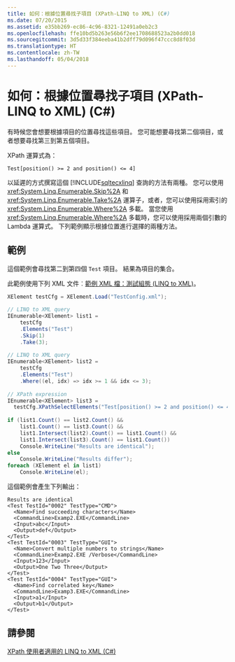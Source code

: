 ```yaml
---
title: 如何：根據位置尋找子項目 (XPath-LINQ to XML) (C#)
ms.date: 07/20/2015
ms.assetid: e35bb269-ec86-4c96-8321-12491a0eb2c3
ms.openlocfilehash: ffe10bd5b263e56b6f2ee1708688523a2b0dd018
ms.sourcegitcommit: 3d5d33f384eeba41b2dff79d096f47ccc8d8f03d
ms.translationtype: HT
ms.contentlocale: zh-TW
ms.lasthandoff: 05/04/2018
---
```

# <a name="how-to-find-child-elements-based-on-position-xpath-linq-to-xml-c"></a>如何：根據位置尋找子項目 (XPath-LINQ to XML) (C#)
有時候您會想要根據項目的位置尋找這些項目。 您可能想要尋找第二個項目，或者想要尋找第三到第五個項目。  
  
 XPath 運算式為：  
  
 `Test[position() >= 2 and position() <= 4]`  
  
 以延遲的方式撰寫這個 [!INCLUDE[sqltecxlinq](~/includes/sqltecxlinq-md.md)] 查詢的方法有兩種。 您可以使用 <xref:System.Linq.Enumerable.Skip%2A> 和 <xref:System.Linq.Enumerable.Take%2A> 運算子，或者，您可以使用採用索引的 <xref:System.Linq.Enumerable.Where%2A> 多載。 當您使用 <xref:System.Linq.Enumerable.Where%2A> 多載時，您可以使用採用兩個引數的 Lambda 運算式。 下列範例顯示根據位置進行選擇的兩種方法。  
  
## <a name="example"></a>範例  
 這個範例會尋找第二到第四個 `Test` 項目。 結果為項目的集合。  
  
 此範例使用下列 XML 文件︰[範例 XML 檔：測試組態 (LINQ to XML)](../../../../csharp/programming-guide/concepts/linq/sample-xml-file-test-configuration-linq-to-xml.md)。  
  
```csharp  
XElement testCfg = XElement.Load("TestConfig.xml");  
  
// LINQ to XML query  
IEnumerable<XElement> list1 =  
    testCfg  
    .Elements("Test")  
    .Skip(1)  
    .Take(3);  
  
// LINQ to XML query  
IEnumerable<XElement> list2 =  
    testCfg  
    .Elements("Test")  
    .Where((el, idx) => idx >= 1 && idx <= 3);  
  
// XPath expression  
IEnumerable<XElement> list3 =  
  testCfg.XPathSelectElements("Test[position() >= 2 and position() <= 4]");  
  
if (list1.Count() == list2.Count() &&  
    list1.Count() == list3.Count() &&  
    list1.Intersect(list2).Count() == list1.Count() &&  
    list1.Intersect(list3).Count() == list1.Count())  
    Console.WriteLine("Results are identical");  
else  
    Console.WriteLine("Results differ");  
foreach (XElement el in list1)  
    Console.WriteLine(el);  
```  
  
 這個範例會產生下列輸出：  
  
```  
Results are identical  
<Test TestId="0002" TestType="CMD">  
  <Name>Find succeeding characters</Name>  
  <CommandLine>Examp2.EXE</CommandLine>  
  <Input>abc</Input>  
  <Output>def</Output>  
</Test>  
<Test TestId="0003" TestType="GUI">  
  <Name>Convert multiple numbers to strings</Name>  
  <CommandLine>Examp2.EXE /Verbose</CommandLine>  
  <Input>123</Input>  
  <Output>One Two Three</Output>  
</Test>  
<Test TestId="0004" TestType="GUI">  
  <Name>Find correlated key</Name>  
  <CommandLine>Examp3.EXE</CommandLine>  
  <Input>a1</Input>  
  <Output>b1</Output>  
</Test>  
```  
  
## <a name="see-also"></a>請參閱  
 [XPath 使用者適用的 LINQ to XML (C#)](../../../../csharp/programming-guide/concepts/linq/linq-to-xml-for-xpath-users.md)
